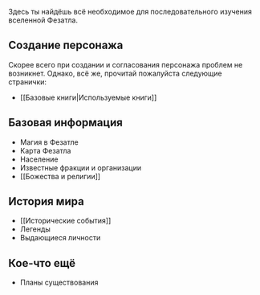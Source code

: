 Здесь ты найдёшь всё необходимое для последовательного изучения вселенной Фезатла.
## Создание персонажа
Скорее всего при создании и согласования персонажа проблем не возникнет. Однако, всё же, прочитай пожалуйста следующие странички:
* [[Базовые книги|Используемые книги]]
## Базовая информация
* Магия в Фезатле
* Карта Фезатла
* Население
* Известные фракции и организации
* [[Божества и религии]]
## История мира
* [[Исторические события]]
* Легенды
* Выдающиеся личности
## Кое-что ещё
* Планы существования